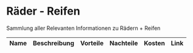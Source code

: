 # Räder - Reifen
Sammlung aller Relevanten Informationen zu Rädern + Reifen

| Name | Beschreibung | Vorteile | Nachteile | Kosten | Link | 
| :--: | :----------: | :------: | :-------: | :----: | :--: |
 